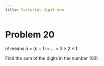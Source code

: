 ```yaml
---
title: Factorial digit sum
---
```

# Problem 20

$n!$ means $n \times (n - 1) \times ... \times 3 \times 2 \times 1$.

Find the sum of the digits in the number $100!$.
